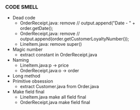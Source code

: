 ### CODE SMELL

- Dead code
  - OrderReceipt.java: remove //        output.append("Date - " + order.getDate();
  - OrderReceipt.java: remove //        output.append(order.getCustomerLoyaltyNumber());
  - LineItem.java: remove super()
- Magic number
  - extract constant in OrderReceipt.java
- Naming
  - LineItem.java:p -> price
  - OrderReceipt.java:o -> order
- Long method
- Primitive obsession
  - extract Customer.java from Order.java
- Make field final
  - LineItem.java make all field final
  - OrderReceipt.java make field final
